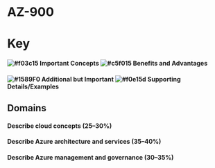 # AZ-900

# Key
#### ![#f03c15](https://placehold.co/15x15/f03c15/f03c15.png) **Important Concepts**          ![#c5f015](https://placehold.co/15x15/c5f015/c5f015.png) **Benefits and Advantages**
#### ![#1589F0](https://placehold.co/15x15/1589F0/1589F0.png) **Additional but Important**    ![#f0e15d](https://placehold.co/15x15/f0e15d/f0e15d.png) **Supporting Details/Examples**


## Domains
#### Describe cloud concepts (25–30%)
#### Describe Azure architecture and services (35–40%)
#### Describe Azure management and governance (30–35%)
